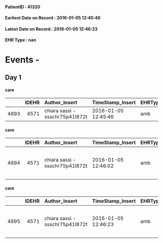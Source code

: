 
#### PatientID : 41320
#### Earliest Date on Record : 2016-01-05 12:45:46
#### Latest Date on Record : 2016-01-05 12:46:23
#### EHR Type : nan

# Events - 

## Day 1

#### care
|      |   IDEHR | Author_Insert                   | TimeStamp_Insert    | EHRType   |   PatientID |   IDGESTIONE_AUSILI |   opt_annulla_consegna | ds_note_x   | dt_Ric_consegna     | opt_ausilio            |
|-----:|--------:|:--------------------------------|:--------------------|:----------|------------:|--------------------:|-----------------------:|:------------|:--------------------|:-----------------------|
| 4893 |    4571 | chiara sassi - ssschr75p41l872t | 2016-01-05 12:45:46 | amb       |       41320 |                4756 |                      0 | urgent      | 2016-01-05 00:00:00 | comfortable chair # 21 |

#### care
|      |   IDEHR | Author_Insert                   | TimeStamp_Insert    | EHRType   |   PatientID |   IDGESTIONE_AUSILI |   opt_annulla_consegna | ds_note_x   | dt_Ric_consegna     | opt_ausilio                                     |
|-----:|--------:|:--------------------------------|:--------------------|:----------|------------:|--------------------:|-----------------------:|:------------|:--------------------|:------------------------------------------------|
| 4894 |    4571 | chiara sassi - ssschr75p41l872t | 2016-01-05 12:46:02 | amb       |       41320 |                4757 |                      0 | urgent      | 2016-01-05 00:00:00 | electronic articulated bed with side rails # 14 |

#### care
|      |   IDEHR | Author_Insert                   | TimeStamp_Insert    | EHRType   |   PatientID |   IDGESTIONE_AUSILI |   opt_annulla_consegna | ds_note_x   | dt_Ric_consegna     | opt_ausilio                             |
|-----:|--------:|:--------------------------------|:--------------------|:----------|------------:|--------------------:|-----------------------:|:------------|:--------------------|:----------------------------------------|
| 4895 |    4571 | chiara sassi - ssschr75p41l872t | 2016-01-05 12:46:23 | amb       |       41320 |                4758 |                      0 | urgent      | 2016-01-05 00:00:00 | antid air mattress with compressor # 16 |



